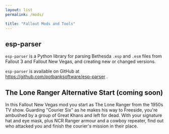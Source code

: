 ```yaml
---
layout: list
permalink: /mods/

title: "Fallout Mods and Tools"
---
```


## esp-parser [<i class="fa-brands fa-github"></i>](https://github.com/potbanksoftware/esp-parser)

`esp-parser` is a Python library for parsing Bethesda `.esp` and `.esm` files from Fallout 3 and Fallout New Vegas,
and creating new or changed versions.

`esp-parser` is available on GitHub at https://github.com/potbanksoftware/esp-parser .

## The Lone Ranger Alternative Start (coming soon)

In this Fallout New Vegas mod you start as The Lone Ranger from the 1950s TV show.
Guarding "Courier Six" as he makes his way to Freeside, you're ambushed by a group of Great Khans and left for dead. 
With your signature hat and eye mask, plus NCR Ranger armour and a cowboy repeater,
find out who attacked you and finish the courier's mission in their place.

